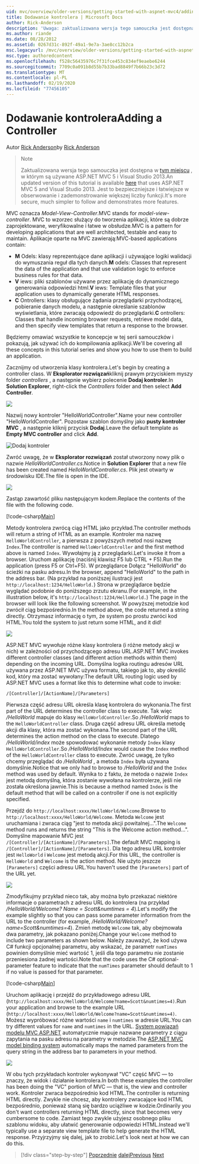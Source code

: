 ```yaml
---
uid: mvc/overview/older-versions/getting-started-with-aspnet-mvc4/adding-a-controller
title: Dodawanie kontrolera | Microsoft Docs
author: Rick-Anderson
description: 'Uwaga: zaktualizowana wersja tego samouczka jest dostępna w tym miejscu, w którym są używane ASP.NET MVC 5 i Visual Studio 2013. Jest to bezpieczniejsze i łatwiejsze w obserwowanie...'
ms.author: riande
ms.date: 08/28/2012
ms.assetid: 0267d31c-892f-49a1-9e7a-3ae8cc12b2ca
msc.legacyurl: /mvc/overview/older-versions/getting-started-with-aspnet-mvc4/adding-a-controller
msc.type: authoredcontent
ms.openlocfilehash: f528c56435976c7f31fce453c834ef9eaebe6244
ms.sourcegitcommit: 7709c0a091b8d55b7b33bad8849f7b66b23c3d72
ms.translationtype: MT
ms.contentlocale: pl-PL
ms.lasthandoff: 02/19/2020
ms.locfileid: "77456105"
---
```

# <a name="adding-a-controller"></a><span data-ttu-id="75ac1-104">Dodawanie kontrolera</span><span class="sxs-lookup"><span data-stu-id="75ac1-104">Adding a Controller</span></span>

<span data-ttu-id="75ac1-105">Autor [Rick Anderson](https://twitter.com/RickAndMSFT)</span><span class="sxs-lookup"><span data-stu-id="75ac1-105">by [Rick Anderson](https://twitter.com/RickAndMSFT)</span></span>

> > [!NOTE]
> > <span data-ttu-id="75ac1-106">Zaktualizowana wersja tego samouczka jest dostępna w [tym miejscu](../../getting-started/introduction/getting-started.md) , w którym są używane ASP.NET MVC 5 i Visual Studio 2013.</span><span class="sxs-lookup"><span data-stu-id="75ac1-106">An updated version of this tutorial is available [here](../../getting-started/introduction/getting-started.md) that uses ASP.NET MVC 5 and Visual Studio 2013.</span></span> <span data-ttu-id="75ac1-107">Jest to bezpieczniejsze i łatwiejsze w obserwowanie i zademonstrowanie większej liczby funkcji.</span><span class="sxs-lookup"><span data-stu-id="75ac1-107">It's more secure, much simpler to follow and demonstrates more features.</span></span>

<span data-ttu-id="75ac1-108">MVC oznacza *Model-View-Controller*.</span><span class="sxs-lookup"><span data-stu-id="75ac1-108">MVC stands for *model-view-controller*.</span></span> <span data-ttu-id="75ac1-109">MVC to wzorzec służący do tworzenia aplikacji, które są dobrze zaprojektowane, weryfikowalne i łatwe w obsłudze.</span><span class="sxs-lookup"><span data-stu-id="75ac1-109">MVC is a pattern for developing applications that are well architected, testable and easy to maintain.</span></span> <span data-ttu-id="75ac1-110">Aplikacje oparte na MVC zawierają:</span><span class="sxs-lookup"><span data-stu-id="75ac1-110">MVC-based applications contain:</span></span>

- <span data-ttu-id="75ac1-111">**M** Odels: klasy reprezentujące dane aplikacji i używające logiki walidacji do wymuszania reguł dla tych danych.</span><span class="sxs-lookup"><span data-stu-id="75ac1-111">**M** odels: Classes that represent the data of the application and that use validation logic to enforce business rules for that data.</span></span>
- <span data-ttu-id="75ac1-112">**V** iews: pliki szablonów używane przez aplikację do dynamicznego generowania odpowiedzi html.</span><span class="sxs-lookup"><span data-stu-id="75ac1-112">**V** iews: Template files that your application uses to dynamically generate HTML responses.</span></span>
- <span data-ttu-id="75ac1-113">**C** Ontrollers: klasy obsługujące żądania przeglądarki przychodzącej, pobieranie danych modelu, a następnie określanie szablonów wyświetlania, które zwracają odpowiedź do przeglądarki.</span><span class="sxs-lookup"><span data-stu-id="75ac1-113">**C** ontrollers: Classes that handle incoming browser requests, retrieve model data, and then specify view templates that return a response to the browser.</span></span>

<span data-ttu-id="75ac1-114">Będziemy omawiać wszystkie te koncepcje w tej serii samouczków i pokazują, jak używać ich do kompilowania aplikacji.</span><span class="sxs-lookup"><span data-stu-id="75ac1-114">We'll be covering all these concepts in this tutorial series and show you how to use them to build an application.</span></span>

<span data-ttu-id="75ac1-115">Zacznijmy od utworzenia klasy kontrolera.</span><span class="sxs-lookup"><span data-stu-id="75ac1-115">Let's begin by creating a controller class.</span></span> <span data-ttu-id="75ac1-116">W **Eksplorator rozwiązań**kliknij prawym przyciskiem myszy folder *controllers* , a następnie wybierz polecenie **Dodaj kontroler**.</span><span class="sxs-lookup"><span data-stu-id="75ac1-116">In **Solution Explorer**, right-click the *Controllers* folder and then select **Add Controller**.</span></span>

![](adding-a-controller/_static/image1.png)

<span data-ttu-id="75ac1-117">Nazwij nowy kontroler &quot;HelloWorldController&quot;.</span><span class="sxs-lookup"><span data-stu-id="75ac1-117">Name your new controller &quot;HelloWorldController&quot;.</span></span> <span data-ttu-id="75ac1-118">Pozostaw szablon domyślny jako **pusty kontroler MVC** , a następnie kliknij przycisk **Dodaj**.</span><span class="sxs-lookup"><span data-stu-id="75ac1-118">Leave the default template as **Empty MVC controller** and click **Add**.</span></span>

![Dodaj kontroler](adding-a-controller/_static/image2.png)

<span data-ttu-id="75ac1-120">Zwróć uwagę, że w **Eksplorator rozwiązań** został utworzony nowy plik o nazwie *HelloWorldController.cs*.</span><span class="sxs-lookup"><span data-stu-id="75ac1-120">Notice in **Solution Explorer** that a new file has been created named *HelloWorldController.cs*.</span></span> <span data-ttu-id="75ac1-121">Plik jest otwarty w środowisku IDE.</span><span class="sxs-lookup"><span data-stu-id="75ac1-121">The file is open in the IDE.</span></span>

![](adding-a-controller/_static/image3.png)

<span data-ttu-id="75ac1-122">Zastąp zawartość pliku następującym kodem.</span><span class="sxs-lookup"><span data-stu-id="75ac1-122">Replace the contents of the file with the following code.</span></span>

[!code-csharp[Main](adding-a-controller/samples/sample1.cs)]

<span data-ttu-id="75ac1-123">Metody kontrolera zwrócą ciąg HTML jako przykład.</span><span class="sxs-lookup"><span data-stu-id="75ac1-123">The controller methods will return a string of HTML as an example.</span></span> <span data-ttu-id="75ac1-124">Kontroler ma nazwę `HelloWorldController`, a pierwsza z powyższych metod nosi nazwę `Index`.</span><span class="sxs-lookup"><span data-stu-id="75ac1-124">The controller is named `HelloWorldController` and the first method above is named `Index`.</span></span> <span data-ttu-id="75ac1-125">Wywołajmy ją z przeglądarki.</span><span class="sxs-lookup"><span data-stu-id="75ac1-125">Let's invoke it from a browser.</span></span> <span data-ttu-id="75ac1-126">Uruchom aplikację (naciśnij klawisz F5 lub CTRL + F5).</span><span class="sxs-lookup"><span data-stu-id="75ac1-126">Run the application (press F5 or Ctrl+F5).</span></span> <span data-ttu-id="75ac1-127">W przeglądarce Dołącz &quot;HelloWorld&quot; do ścieżki na pasku adresu.</span><span class="sxs-lookup"><span data-stu-id="75ac1-127">In the browser, append &quot;HelloWorld&quot; to the path in the address bar.</span></span> <span data-ttu-id="75ac1-128">(Na przykład na poniższej ilustracji jest `http://localhost:1234/HelloWorld.`) Strona w przeglądarce będzie wyglądać podobnie do poniższego zrzutu ekranu.</span><span class="sxs-lookup"><span data-stu-id="75ac1-128">(For example, in the illustration below, it's `http://localhost:1234/HelloWorld.`) The page in the browser will look like the following screenshot.</span></span> <span data-ttu-id="75ac1-129">W powyższej metodzie kod zwrócił ciąg bezpośrednio.</span><span class="sxs-lookup"><span data-stu-id="75ac1-129">In the method above, the code returned a string directly.</span></span> <span data-ttu-id="75ac1-130">Otrzymasz informację o tym, że system po prostu zwróci kod HTML.</span><span class="sxs-lookup"><span data-stu-id="75ac1-130">You told the system to just return some HTML, and it did!</span></span>

![](adding-a-controller/_static/image4.png)

<span data-ttu-id="75ac1-131">ASP.NET MVC wywołuje różne klasy kontrolera (i różne metody akcji w nich) w zależności od przychodzącego adresu URL.</span><span class="sxs-lookup"><span data-stu-id="75ac1-131">ASP.NET MVC invokes different controller classes (and different action methods within them) depending on the incoming URL.</span></span> <span data-ttu-id="75ac1-132">Domyślna logika routingu adresów URL używana przez ASP.NET MVC używa formatu, takiego jak to, aby określić kod, który ma zostać wywołany:</span><span class="sxs-lookup"><span data-stu-id="75ac1-132">The default URL routing logic used by ASP.NET MVC uses a format like this to determine what code to invoke:</span></span>

`/[Controller]/[ActionName]/[Parameters]`

<span data-ttu-id="75ac1-133">Pierwsza część adresu URL określa klasę kontrolera do wykonania.</span><span class="sxs-lookup"><span data-stu-id="75ac1-133">The first part of the URL determines the controller class to execute.</span></span> <span data-ttu-id="75ac1-134">Tak więc */HelloWorld* mapuje do klasy `HelloWorldController`.</span><span class="sxs-lookup"><span data-stu-id="75ac1-134">So */HelloWorld* maps to the `HelloWorldController` class.</span></span> <span data-ttu-id="75ac1-135">Druga część adresu URL określa metodę akcji dla klasy, która ma zostać wykonana.</span><span class="sxs-lookup"><span data-stu-id="75ac1-135">The second part of the URL determines the action method on the class to execute.</span></span> <span data-ttu-id="75ac1-136">Dlatego */HelloWorld/index* może spowodować wykonanie metody `Index` klasy `HelloWorldController`.</span><span class="sxs-lookup"><span data-stu-id="75ac1-136">So */HelloWorld/Index* would cause the `Index` method of the `HelloWorldController` class to execute.</span></span> <span data-ttu-id="75ac1-137">Zwróć uwagę, że tylko chcemy przeglądać do */HelloWorld* , a metoda `Index` była używana domyślnie.</span><span class="sxs-lookup"><span data-stu-id="75ac1-137">Notice that we only had to browse to */HelloWorld* and the `Index` method was used by default.</span></span> <span data-ttu-id="75ac1-138">Wynika to z faktu, że metoda o nazwie `Index` jest metodą domyślną, która zostanie wywołana na kontrolerze, jeśli nie została określona jawnie.</span><span class="sxs-lookup"><span data-stu-id="75ac1-138">This is because a method named `Index` is the default method that will be called on a controller if one is not explicitly specified.</span></span>

<span data-ttu-id="75ac1-139">Przejdź do `http://localhost:xxxx/HelloWorld/Welcome`.</span><span class="sxs-lookup"><span data-stu-id="75ac1-139">Browse to `http://localhost:xxxx/HelloWorld/Welcome`.</span></span> <span data-ttu-id="75ac1-140">Metoda `Welcome` jest uruchamiana i zwraca ciąg &quot;jest to metoda akcji powitalnej...&quot;.</span><span class="sxs-lookup"><span data-stu-id="75ac1-140">The `Welcome` method runs and returns the string &quot;This is the Welcome action method...&quot;.</span></span> <span data-ttu-id="75ac1-141">Domyślne mapowanie MVC jest `/[Controller]/[ActionName]/[Parameters]`.</span><span class="sxs-lookup"><span data-stu-id="75ac1-141">The default MVC mapping is `/[Controller]/[ActionName]/[Parameters]`.</span></span> <span data-ttu-id="75ac1-142">Dla tego adresu URL kontroler jest `HelloWorld` i `Welcome` jest metodą akcji.</span><span class="sxs-lookup"><span data-stu-id="75ac1-142">For this URL, the controller is `HelloWorld` and `Welcome` is the action method.</span></span> <span data-ttu-id="75ac1-143">Nie użyto jeszcze `[Parameters]` części adresu URL.</span><span class="sxs-lookup"><span data-stu-id="75ac1-143">You haven't used the `[Parameters]` part of the URL yet.</span></span>

![](adding-a-controller/_static/image5.png)

<span data-ttu-id="75ac1-144">Zmodyfikujmy przykład nieco tak, aby można było przekazać niektóre informacje o parametrach z adresu URL do kontrolera (na przykład */HelloWorld/Welcome? Name = Scott&amp;numtimes = 4*).</span><span class="sxs-lookup"><span data-stu-id="75ac1-144">Let's modify the example slightly so that you can pass some parameter information from the URL to the controller (for example, */HelloWorld/Welcome?name=Scott&amp;numtimes=4*).</span></span> <span data-ttu-id="75ac1-145">Zmień metodę `Welcome` tak, aby obejmowała dwa parametry, jak pokazano poniżej.</span><span class="sxs-lookup"><span data-stu-id="75ac1-145">Change your `Welcome` method to include two parameters as shown below.</span></span> <span data-ttu-id="75ac1-146">Należy zauważyć, że kod używa C# funkcji opcjonalnej parametru, aby wskazać, że parametr `numTimes` powinien domyślnie mieć wartość 1, jeśli dla tego parametru nie zostanie przeniesiona żadnej wartości.</span><span class="sxs-lookup"><span data-stu-id="75ac1-146">Note that the code uses the C# optional-parameter feature to indicate that the `numTimes` parameter should default to 1 if no value is passed for that parameter.</span></span>

[!code-csharp[Main](adding-a-controller/samples/sample2.cs)]

<span data-ttu-id="75ac1-147">Uruchom aplikację i przejdź do przykładowego adresu URL (`http://localhost:xxxx/HelloWorld/Welcome?name=Scott&numtimes=4)`.</span><span class="sxs-lookup"><span data-stu-id="75ac1-147">Run your application and browse to the example URL (`http://localhost:xxxx/HelloWorld/Welcome?name=Scott&numtimes=4)`.</span></span> <span data-ttu-id="75ac1-148">Możesz wypróbować różne wartości `name` i `numtimes` w adresie URL.</span><span class="sxs-lookup"><span data-stu-id="75ac1-148">You can try different values for `name` and `numtimes` in the URL.</span></span> <span data-ttu-id="75ac1-149">[System powiązań modelu MVC ASP.NET](http://odetocode.com/Blogs/scott/archive/2009/04/27/6-tips-for-asp-net-mvc-model-binding.aspx) automatycznie mapuje nazwane parametry z ciągu zapytania na pasku adresu na parametry w metodzie.</span><span class="sxs-lookup"><span data-stu-id="75ac1-149">The [ASP.NET MVC model binding system](http://odetocode.com/Blogs/scott/archive/2009/04/27/6-tips-for-asp-net-mvc-model-binding.aspx) automatically maps the named parameters from the query string in the address bar to parameters in your method.</span></span>

![](adding-a-controller/_static/image6.png)

<span data-ttu-id="75ac1-150">W obu tych przykładach kontroler wykonywał &quot;VC&quot; część MVC — to znaczy, że widok i działanie kontrolera.</span><span class="sxs-lookup"><span data-stu-id="75ac1-150">In both these examples the controller has been doing the &quot;VC&quot; portion of MVC — that is, the view and controller work.</span></span> <span data-ttu-id="75ac1-151">Kontroler zwraca bezpośrednio kod HTML.</span><span class="sxs-lookup"><span data-stu-id="75ac1-151">The controller is returning HTML directly.</span></span> <span data-ttu-id="75ac1-152">Zwykle nie chcesz, aby kontrolery zwracające kod HTML bezpośrednio, ponieważ staną się bardzo uciążliwe w kodzie.</span><span class="sxs-lookup"><span data-stu-id="75ac1-152">Ordinarily you don't want controllers returning HTML directly, since that becomes very cumbersome to code.</span></span> <span data-ttu-id="75ac1-153">Zamiast tego zwykle użyjesz osobnego pliku szablonu widoku, aby ułatwić generowanie odpowiedzi HTML.</span><span class="sxs-lookup"><span data-stu-id="75ac1-153">Instead we'll typically use a separate view template file to help generate the HTML response.</span></span> <span data-ttu-id="75ac1-154">Przyjrzyjmy się dalej, jak to zrobić.</span><span class="sxs-lookup"><span data-stu-id="75ac1-154">Let's look next at how we can do this.</span></span>

> [!div class="step-by-step"]
> <span data-ttu-id="75ac1-155">[Poprzednie](intro-to-aspnet-mvc-4.md)
> [dalej](adding-a-view.md)</span><span class="sxs-lookup"><span data-stu-id="75ac1-155">[Previous](intro-to-aspnet-mvc-4.md)
[Next](adding-a-view.md)</span></span>
